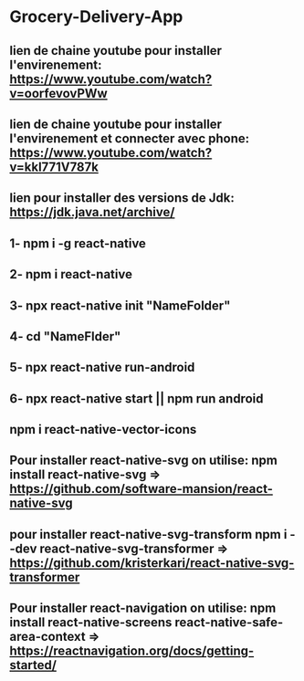 # Grocery-Delivery-App

## lien de chaine youtube pour installer l'envirenement: https://www.youtube.com/watch?v=oorfevovPWw

## lien de chaine youtube pour installer l'envirenement et connecter avec phone: https://www.youtube.com/watch?v=kkl771V787k

## lien pour installer des versions de Jdk: https://jdk.java.net/archive/ 

## 1- npm i -g react-native

## 2- npm i react-native
 
## 3- npx react-native init "NameFolder"

## 4- cd "NameFlder"

## 5- npx react-native run-android

## 6- npx react-native start || npm run android

## npm i react-native-vector-icons

## Pour installer react-native-svg on utilise: npm install react-native-svg => https://github.com/software-mansion/react-native-svg

## pour installer react-native-svg-transform npm i --dev react-native-svg-transformer => https://github.com/kristerkari/react-native-svg-transformer

## Pour installer react-navigation on utilise: npm install react-native-screens react-native-safe-area-context => https://reactnavigation.org/docs/getting-started/